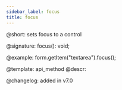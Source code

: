 ```yaml
---
sidebar_label: focus
title: focus
---          
```


@short: sets focus to a control

@signature: focus(): void;





@example:
form.getItem("textarea").focus();


@template: api_method
@descr:

@changelog: added in v7.0
